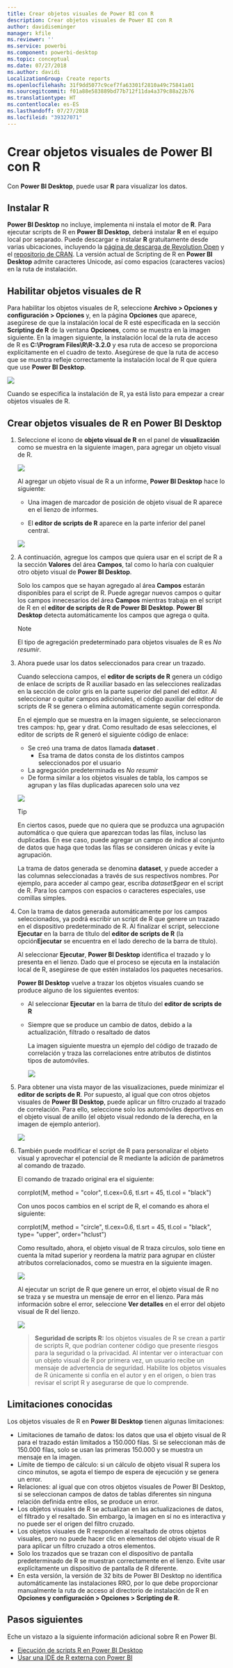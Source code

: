 ```yaml
---
title: Crear objetos visuales de Power BI con R
description: Crear objetos visuales de Power BI con R
author: davidiseminger
manager: kfile
ms.reviewer: ''
ms.service: powerbi
ms.component: powerbi-desktop
ms.topic: conceptual
ms.date: 07/27/2018
ms.author: davidi
LocalizationGroup: Create reports
ms.openlocfilehash: 31f9dd5077c9cef7fa63301f2810a49c75841a01
ms.sourcegitcommit: f01a88e583889bd77b712f11da4a379c88a22b76
ms.translationtype: HT
ms.contentlocale: es-ES
ms.lasthandoff: 07/27/2018
ms.locfileid: "39327071"
---
```

# <a name="create-power-bi-visuals-using-r"></a>Crear objetos visuales de Power BI con R
Con **Power BI Desktop**, puede usar **R** para visualizar los datos.

## <a name="install-r"></a>Instalar R
**Power BI Desktop** no incluye, implementa ni instala el motor de **R**. Para ejecutar scripts de R en **Power BI Desktop**, deberá instalar **R** en el equipo local por separado. Puede descargar e instalar **R** gratuitamente desde varias ubicaciones, incluyendo la [página de descarga de Revolution Open](https://mran.revolutionanalytics.com/download/) y el [repositorio de CRAN](https://cran.r-project.org/bin/windows/base/). La versión actual de Scripting de R en **Power BI Desktop** admite caracteres Unicode, así como espacios (caracteres vacíos) en la ruta de instalación.

## <a name="enable-r-visuals"></a>Habilitar objetos visuales de R
Para habilitar los objetos visuales de R, seleccione **Archivo > Opciones y configuración > Opciones** y, en la página **Opciones** que aparece, asegúrese de que la instalación local de R esté especificada en la sección **Scripting de R** de la ventana **Opciones**, como se muestra en la imagen siguiente. En la imagen siguiente, la instalación local de la ruta de acceso de R es **C:\Program Files\R\R-3.2.0** y esa ruta de acceso se proporciona explícitamente en el cuadro de texto. Asegúrese de que la ruta de acceso que se muestra refleje correctamente la instalación local de R que quiera que use **Power BI Desktop**.
   
   ![](media/desktop-r-visuals/r-visuals-2.png)

Cuando se especifica la instalación de R, ya está listo para empezar a crear objetos visuales de R.

## <a name="create-r-visuals-in-power-bi-desktop"></a>Crear objetos visuales de R en Power BI Desktop
1. Seleccione el icono de **objeto visual de R** en el panel de **visualización** como se muestra en la siguiente imagen, para agregar un objeto visual de R.
   
   ![](media/desktop-r-visuals/r-visuals-3.png)

   Al agregar un objeto visual de R a un informe, **Power BI Desktop** hace lo siguiente:
   
   - Una imagen de marcador de posición de objeto visual de R aparece en el lienzo de informes.
   
   - El **editor de scripts de R** aparece en la parte inferior del panel central.
   
   ![](media/desktop-r-visuals/r-visuals-4.png)

2. A continuación, agregue los campos que quiera usar en el script de R a la sección **Valores** del área **Campos**, tal como lo haría con cualquier otro objeto visual de **Power BI Desktop**. 
    
    Solo los campos que se hayan agregado al área **Campos** estarán disponibles para el script de R. Puede agregar nuevos campos o quitar los campos innecesarios del área **Campos** mientras trabaja en el script de R en el **editor de scripts de R de Power BI Desktop**. **Power BI Desktop** detecta automáticamente los campos que agrega o quita.
   
   > [!NOTE]
   > El tipo de agregación predeterminado para objetos visuales de R es *No resumir*.
   > 
   > 
   
3. Ahora puede usar los datos seleccionados para crear un trazado. 

    Cuando selecciona campos, el **editor de scripts de R** genera un código de enlace de scripts de R auxiliar basado en las selecciones realizadas en la sección de color gris en la parte superior del panel del editor. Al seleccionar o quitar campos adicionales, el código auxiliar del editor de scripts de R se genera o elimina automáticamente según corresponda.
   
   En el ejemplo que se muestra en la imagen siguiente, se seleccionaron tres campos: hp, gear y drat. Como resultado de esas selecciones, el editor de scripts de R generó el siguiente código de enlace:
   
   * Se creó una trama de datos llamada **dataset** .
     * Esa trama de datos consta de los distintos campos seleccionados por el usuario
   * La agregación predeterminada es *No resumir*
   * De forma similar a los objetos visuales de tabla, los campos se agrupan y las filas duplicadas aparecen solo una vez
   
   ![](media/desktop-r-visuals/r-visuals-5.png)
   
   > [!TIP]
   > En ciertos casos, puede que no quiera que se produzca una agrupación automática o que quiera que aparezcan todas las filas, incluso las duplicadas. En ese caso, puede agregar un campo de índice al conjunto de datos que haga que todas las filas se consideren únicas y evite la agrupación.
   > 
   > 
   
   La trama de datos generada se denomina **dataset**, y puede acceder a las columnas seleccionadas a través de sus respectivos nombres. Por ejemplo, para acceder al campo gear, escriba *dataset$gear* en el script de R. Para los campos con espacios o caracteres especiales, use comillas simples.

4. Con la trama de datos generada automáticamente por los campos seleccionados, ya podrá escribir un script de R que genere un trazado en el dispositivo predeterminado de R. Al finalizar el script, seleccione **Ejecutar** en la barra de título del **editor de scripts de R** (la opción**Ejecutar** se encuentra en el lado derecho de la barra de título).
   
    Al seleccionar **Ejecutar**, **Power BI Desktop** identifica el trazado y lo presenta en el lienzo. Dado que el proceso se ejecuta en la instalación local de R, asegúrese de que estén instalados los paquetes necesarios.
   
   **Power BI Desktop** vuelve a trazar los objetos visuales cuando se produce alguno de los siguientes eventos:
   
   * Al seleccionar **Ejecutar** en la barra de título del **editor de scripts de R**
   * Siempre que se produce un cambio de datos, debido a la actualización, filtrado o resaltado de datos

     La imagen siguiente muestra un ejemplo del código de trazado de correlación y traza las correlaciones entre atributos de distintos tipos de automóviles.

     ![](media/desktop-r-visuals/r-visuals-6.png)

5. Para obtener una vista mayor de las visualizaciones, puede minimizar el **editor de scripts de R**. Por supuesto, al igual que con otros objetos visuales de **Power BI Desktop**, puede aplicar un filtro cruzado al trazado de correlación. Para ello, seleccione solo los automóviles deportivos en el objeto visual de anillo (el objeto visual redondo de la derecha, en la imagen de ejemplo anterior).

    ![](media/desktop-r-visuals/r-visuals-7.png)

6. También puede modificar el script de R para personalizar el objeto visual y aprovechar el potencial de R mediante la adición de parámetros al comando de trazado.

    El comando de trazado original era el siguiente:

    corrplot(M, method = "color",  tl.cex=0.6, tl.srt = 45, tl.col = "black")

    Con unos pocos cambios en el script de R, el comando es ahora el siguiente:

    corrplot(M, method = "circle", tl.cex=0.6, tl.srt = 45, tl.col = "black", type= "upper", order="hclust")

    Como resultado, ahora, el objeto visual de R traza círculos, solo tiene en cuenta la mitad superior y reordena la matriz para agrupar en clúster atributos correlacionados, como se muestra en la siguiente imagen.

    ![](media/desktop-r-visuals/r-visuals-8.png)

    Al ejecutar un script de R que genere un error, el objeto visual de R no se traza y se muestra un mensaje de error en el lienzo. Para más información sobre el error, seleccione **Ver detalles** en el error del objeto visual de R del lienzo.

    ![](media/desktop-r-visuals/r-visuals-9.png)

    > **Seguridad de scripts R:** los objetos visuales de R se crean a partir de scripts R, que podrían contener código que presente riesgos para la seguridad o la privacidad. Al intentar ver o interactuar con un objeto visual de R por primera vez, un usuario recibe un mensaje de advertencia de seguridad. Habilite los objetos visuales de R únicamente si confía en el autor y en el origen, o bien tras revisar el script R y asegurarse de que lo comprende.
    > 
    > 

## <a name="known-limitations"></a>Limitaciones conocidas
Los objetos visuales de R en **Power BI Desktop** tienen algunas limitaciones:

* Limitaciones de tamaño de datos: los datos que usa el objeto visual de R para el trazado están limitados a 150.000 filas. Si se seleccionan más de 150.000 filas, solo se usan las primeras 150.000 y se muestra un mensaje en la imagen.
* Límite de tiempo de cálculo: si un cálculo de objeto visual R supera los cinco minutos, se agota el tiempo de espera de ejecución y se genera un error.
* Relaciones: al igual que con otros objetos visuales de Power BI Desktop, si se seleccionan campos de datos de tablas diferentes sin ninguna relación definida entre ellos, se produce un error.
* Los objetos visuales de R se actualizan en las actualizaciones de datos, el filtrado y el resaltado. Sin embargo, la imagen en sí no es interactiva y no puede ser el origen del filtro cruzado.
* Los objetos visuales de R responden al resaltado de otros objetos visuales, pero no puede hacer clic en elementos del objeto visual de R para aplicar un filtro cruzado a otros elementos.
* Solo los trazados que se trazan con el dispositivo de pantalla predeterminado de R se muestran correctamente en el lienzo. Evite usar explícitamente un dispositivo de pantalla de R diferente.
* En esta versión, la versión de 32 bits de Power BI Desktop no identifica automáticamente las instalaciones RRO, por lo que debe proporcionar manualmente la ruta de acceso al directorio de instalación de R en **Opciones y configuración > Opciones > Scripting de R**.

## <a name="next-steps"></a>Pasos siguientes
Eche un vistazo a la siguiente información adicional sobre R en Power BI.

* [Ejecución de scripts R en Power BI Desktop](desktop-r-scripts.md)
* [Usar una IDE de R externa con Power BI](desktop-r-ide.md)

